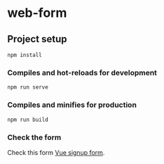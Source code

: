# web-form

## Project setup

```
npm install
```

### Compiles and hot-reloads for development

```
npm run serve
```

### Compiles and minifies for production

```
npm run build
```

### Check the form

Check this form [Vue signup form](https://stupendous-cannoli-0b623b.netlify.app/).
